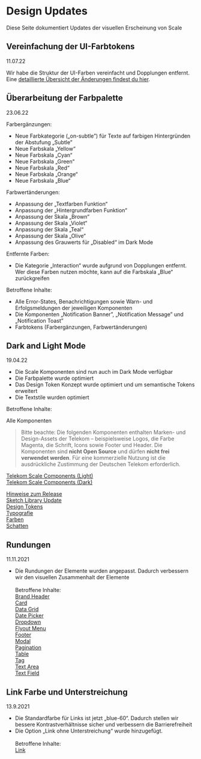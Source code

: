 # Design Updates

Diese Seite dokumentiert Updates der visuellen Erscheinung von Scale

## Vereinfachung der UI-Farbtokens

11.07.22

Wir habe die Struktur der UI-Farben vereinfacht und Dopplungen entfernt. Eine [detaillierte Übersicht der Änderungen findest du hier](https://github.com/telekom/design-tokens/pull/192#issuecomment-1178815001).

## Überarbeitung der Farbpalette

23.06.22

Farbergänzungen:

- Neue Farbkategorie („on-subtle”) für Texte auf farbigen Hintergründen der Abstufung „Subtle”
- Neue Farbskala „Yellow“
- Neue Farbskala „Cyan“
- Neue Farbskala „Green“
- Neue Farbskala „Red“
- Neue Farbskala „Orange“
- Neue Farbskala „Blue“

Farbwertänderungen:

- Anpassung der „Textfarben Funktion“
- Anpassung der „Hintergrundfarben Funktion“
- Anpassung der Skala „Brown“
- Anpassung der Skala „Violet“
- Anpassung der Skala „Teal“
- Anpassung der Skala „Olive“
- Anpassung des Grauwerts für „Disabled“ im Dark Mode

Entfernte Farben:

- Die Kategorie „Interaction“ wurde aufgrund von Dopplungen entfernt. Wer diese Farben nutzen möchte, kann auf die Farbskala „Blue“ zurückgreifen

Betroffene Inhalte:

- Alle Error-States, Benachrichtigungen sowie Warn- und Erfolgsmeldungen der jeweiligen Komponenten
- Die Komponenten „Notification Banner”, „Notification Message” und „Notification Toast”
- Farbtokens (Farbergänzungen, Farbwertänderungen)

## Dark and Light Mode

19.04.22

- Die Scale Komponenten sind nun auch im Dark Mode verfügbar
- Die Farbpalette wurde optimiert
- Das Design Token Konzept wurde optimiert und um semantische Tokens erweitert
- Die Textstile wurden optimiert

Betroffene Inhalte:

Alle Komponenten

> Bitte beachte: Die folgenden Komponenten enthalten Marken- und Design-Assets der Telekom – beispielsweise Logos, die Farbe Magenta, die Schrift, Icons sowie Footer und Header. Die Komponenten sind **nicht Open Source** und dürfen **nicht frei verwendet werden**. Für eine kommerzielle Nutzung ist die ausdrückliche Zustimmung der Deutschen Telekom erforderlich.

<p><a href="sketch://add-library?url=https%3A%2F%2Fwww.brand-design.telekom.com%2Fsketch-light.rss" rel="nofollow" class="matomo_download">Telekom Scale Components (Light)</a><br /><a href="sketch://add-library?url=https%3A%2F%2Fwww.brand-design.telekom.com%2Fsketch-dark.rss" rel="nofollow" class="matomo_download">Telekom Scale Components (Dark)</a></p>

[Hinweise zum Release](./?path=/docs/new-release-release-notes--page)<br>
[Sketch Library Update](./?path=/docs/new-release-sketch-library-update--page)<br>
[Design Tokens](./?path=/docs/guidelines-design-tokens--page)<br>
[Typografie](./?path=/docs/guidelines-typography--page)<br>
[Farben](./?path=/docs/guidelines-colors--page)<br>
[Schatten](./?path=/docs/guidelines-shadows--page)<br>

## Rundungen

11.11.2021

- Die Rundungen der Elemente wurden angepasst. Dadurch verbessern wir den visuellen Zusammenhalt der Elemente  
   <br>
  Betroffene Inhalte: <br>
  [Brand Header](./?path=/docs/components-brand-header-navigation--standard)  
  [Card](./?path=/docs/components-card--standard)  
  [Data Grid](./?path=/docs/components-data-grid--standard)  
  [Date Picker](./?path=/docs/components-date-picker--standard)  
  [Dropdown](./?path=/docs/components-dropdown--standard)  
  [Flyout Menu](./?path=/docs/components-flyout-menu--standard)  
  [Footer](./?path=/docs/components-footer--standard)  
  [Modal](./?path=/docs/components-modal--standard)  
  [Pagination](./?path=/docs/components-pagination--standard)  
  [Table](./?path=/docs/components-table--standard)  
  [Tag](./?path=/docs/components-tag--standard)  
  [Text Area](./?path=/docs/components-text-area--standard)  
  [Text Field](./?path=/docs/components-text-field--standard)

## Link Farbe und Unterstreichung

13.9.2021

- Die Standardfarbe für Links ist jetzt „blue-60“. Dadurch stellen wir bessere Kontrastverhältnisse sicher und verbessern die Barrierefreiheit
- Die Option „Link ohne Unterstreichung“ wurde hinzugefügt.  
   <br>
  Betroffene Inhalte: <br>
  [Link](./?path=/docs/components-link--standard)
